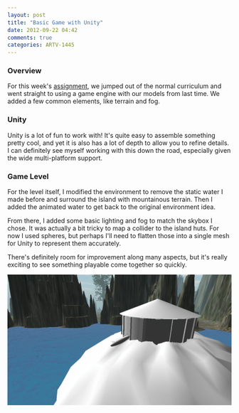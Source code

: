 ```yaml
---
layout: post
title: "Basic Game with Unity"
date: 2012-09-22 04:42
comments: true
categories: ARTV-1445
---
```


### Overview

For this week's [assignment][a2], we jumped out of the normal curriculum and
went straight to using a game engine with our models from last time.  We added a
few common elements, like terrain and fog. 

### Unity

Unity is a lot of fun to work with! It's quite easy to assemble something pretty
cool, and yet it is also has a lot of depth to allow you to refine details. I
can definitely see myself working with this down the road, especially given the
wide multi-platform support.

### Game Level

For the level itself, I modified the environment to remove the static water I
made before and surround the island with mountainous terrain.  Then I added the
animated water to get back to the original environment idea. 

From there, I added some basic lighting and fog to match the skybox I chose.  It
was actually a bit tricky to map a collider to the island huts.  For now I used
spheres, but perhaps I'll need to flatten those into a single mesh for Unity to
represent them accurately.

There's definitely room for improvement along many aspects, but it's really
exciting to see something playable come together so quickly.

![Level 1][level1]


[a2]: http://viscom3d.blogspot.com/2012/09/unity-101.html
[level1]: /images/posts/level1.png

